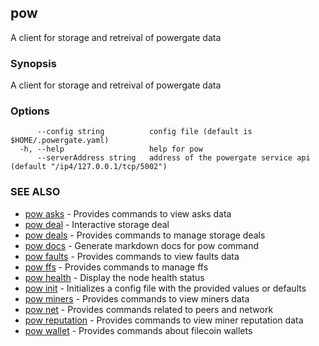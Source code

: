 ## pow

A client for storage and retreival of powergate data

### Synopsis

A client for storage and retreival of powergate data

### Options

```
      --config string          config file (default is $HOME/.powergate.yaml)
  -h, --help                   help for pow
      --serverAddress string   address of the powergate service api (default "/ip4/127.0.0.1/tcp/5002")
```

### SEE ALSO

* [pow asks](pow_asks.md)	 - Provides commands to view asks data
* [pow deal](pow_deal.md)	 - Interactive storage deal
* [pow deals](pow_deals.md)	 - Provides commands to manage storage deals
* [pow docs](pow_docs.md)	 - Generate markdown docs for pow command
* [pow faults](pow_faults.md)	 - Provides commands to view faults data
* [pow ffs](pow_ffs.md)	 - Provides commands to manage ffs
* [pow health](pow_health.md)	 - Display the node health status
* [pow init](pow_init.md)	 - Initializes a config file with the provided values or defaults
* [pow miners](pow_miners.md)	 - Provides commands to view miners data
* [pow net](pow_net.md)	 - Provides commands related to peers and network
* [pow reputation](pow_reputation.md)	 - Provides commands to view miner reputation data
* [pow wallet](pow_wallet.md)	 - Provides commands about filecoin wallets

